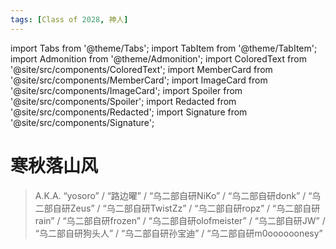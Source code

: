```yaml
---
tags: [Class of 2028, 神人]
---
```


import Tabs from '@theme/Tabs';
import TabItem from '@theme/TabItem';
import Admonition from '@theme/Admonition';
import ColoredText from '@site/src/components/ColoredText';
import MemberCard from '@site/src/components/MemberCard';
import ImageCard from '@site/src/components/ImageCard';
import Spoiler from '@site/src/components/Spoiler';
import Redacted from '@site/src/components/Redacted';
import Signature from '@site/src/components/Signature';

# 寒秋落山风

> A.K.A. “yosoro” / “路边曜” / “乌二部自研NiKo” / “乌二部自研donk” / “乌二部自研Zeus” / “乌二部自研TwistZz” / “乌二部自研ropz” / “乌二部自研rain” / “乌二部自研frozen” / “乌二部自研olofmeister” / “乌二部自研JW” / “乌二部自研狗头人” / “乌二部自研孙宝迪” / “乌二部自研m0oooooonesy”

